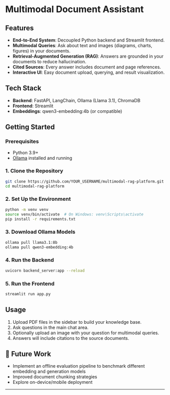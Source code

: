 # Multimodal Document Assistant

## Features

- **End-to-End System**: Decoupled Python backend and Streamlit frontend.
- **Multimodal Queries**: Ask about text and images (diagrams, charts, figures) in your documents.
- **Retrieval-Augmented Generation (RAG)**: Answers are grounded in your documents to reduce hallucination.
- **Cited Sources**: Every answer includes document and page references.
- **Interactive UI**: Easy document upload, querying, and result visualization.

## Tech Stack

- **Backend**: FastAPI, LangChain, Ollama (Llama 3.1), ChromaDB
- **Frontend**: Streamlit
- **Embeddings**: qwen3-embedding:4b (or compatible)

## Getting Started

### Prerequisites
- Python 3.9+
- [Ollama](https://ollama.com/) installed and running

### 1. Clone the Repository
```bash
git clone https://github.com/YOUR_USERNAME/multimodal-rag-platform.git
cd multimodal-rag-platform
```

### 2. Set Up the Environment
```bash
python -m venv venv
source venv/bin/activate  # On Windows: venv\Scripts\activate
pip install -r requirements.txt
```

### 3. Download Ollama Models
```bash
ollama pull llama3.1:8b
ollama pull qwen3-embedding:4b
```

### 4. Run the Backend
```bash
uvicorn backend_server:app --reload
```

### 5. Run the Frontend
```bash
streamlit run app.py
```

## Usage

1. Upload PDF files in the sidebar to build your knowledge base.
2. Ask questions in the main chat area.
3. Optionally upload an image with your question for multimodal queries.
4. Answers will include citations to the source documents.

## 📝 Future Work
- Implement an offline evaluation pipeline to benchmark different embedding and generation models
- Improved document chunking strategies
- Explore on-device/mobile deployment

---

